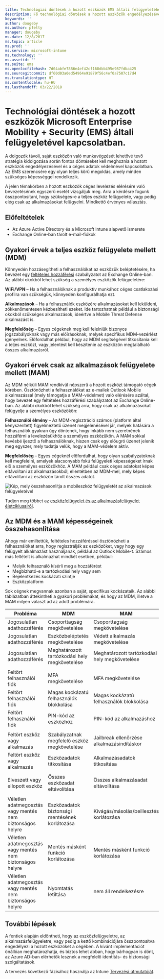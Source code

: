 ```yaml
---
title: Technológiai döntések a hozott eszközök EMS általi felügyeletéhez
description: Fő technológiai döntések a hozott eszközök engedélyezésével, illetve a céges adatok Microsoft Enterprise Mobility + Security szolgáltatással való védelmével kapcsolatban.
keywords: ''
author: dougeby
ms.author: pfetty
manager: dougeby
ms.date: 12/8/2017
ms.topic: article
ms.prod: ''
ms.service: microsoft-intune
ms.technology: ''
ms.assetid: ''
ms.suite: ems
ms.openlocfilehash: 7d04abfe7886e4ef42cf168dbb495e987fdba425
ms.sourcegitcommit: df60d03a0ed54964e91879f56c4ef0a7507c17d4
ms.translationtype: HT
ms.contentlocale: hu-HU
ms.lasthandoff: 03/22/2018
---
```

# <a name="technology-decisions-for-enabling-byod-with-microsoft-enterprise-mobility--security-ems"></a>Technológiai döntések a hozott eszközök Microsoft Enterprise Mobility + Security (EMS) általi felügyeletével kapcsolatban.

A dolgozók távoli, saját eszközön való munkavégzését lehetővé tevő stratégia kidolgozása során fontos döntéseket kell meghoznia a hozott eszközök engedélyezésével és a céges adatok védelmével kapcsolatban. Az EMS szerencsére egy olyan teljes körű megoldás, amely minden szükséges képességgel rendelkezik.  

A jelen témakörben a hozott eszközök céges levelezés elérésére való bevezetésének egyszerű esetét vizsgáljuk meg. Arra a kérdésre fogunk összpontosítani, hogy szükséges-e a teljes eszköz felügyelete, vagy pedig elég csak az alkalmazásokat felügyelni. Mindkettő érvényes választás.

## <a name="assumptions"></a>Előfeltételek
* Az Azure Active Directory és a Microsoft Intune alapvető ismerete
* Exchange Online-ban tárolt e-mail-fiókok

## <a name="common-reasons-to-manage-the-device-mdm"></a>Gyakori érvek a teljes eszköz felügyelete mellett (MDM)
Könnyedén hozzásegítheti a felhasználókat az eszközük beléptetésére, ha bevezet egy [feltételes hozzáférési](https://docs.microsoft.com/azure/active-directory/active-directory-conditional-access-azure-portal) szabályzatot az Exchange Online-ban. Az alábbi okokból lehet szükség a személyes eszközök felügyeletére:

**WiFi/VPN** – Ha a felhasználóknak a produktív munkához céges csatlakozási profilra van szükségük, könnyedén konfigurálhatja ezt.

**Alkalmazások** – Ha a felhasználók eszközére alkalmazásokat kell leküldeni, zökkenőmentesen kézbesítheti ezeket. Ide tartozhatnak például a biztonsági okokból szükséges alkalmazások, ideértve a Mobile Threat Defense alkalmazást is.

**Megfelelőség** – Egyes cégeknek meg kell felelniük bizonyos jogszabályoknak vagy más előírásoknak, melyek specifikus MDM-vezérlést igényelnek. Előfordulhat például, hogy az MDM segítségével titkosítania kell a teljes eszközt, vagy jelentést kell készítenie az eszközön megtalálható összes alkalmazásról.

## <a name="common-reasons-to-only-manage-the-apps-mam"></a>Gyakori érvek csak az alkalmazások felügyelete mellett (MAM)
Az MDM nélküli MAM rendkívül népszerű a hozott eszközt támogató cégek körében. Ösztönözheti a felhasználókat az e-mailek Outlook Mobile alkalmazással (mely támogatja a MAM-védelmet) való elérésére azáltal, hogy bevezet egy feltételes hozzáférési szabályzatot az Exchange Online-ban. Az alábbi okokból lehet szükség arra, hogy csak az alkalmazásokat felügyelje a személyes eszközökön:

**Felhasználói élmény** – Az MDM-regisztráció számos (platform által kényszerített) figyelmeztető üzenet megjelenésével jár, melyek hatására a felhasználók gyakran úgy döntenek, hogy inkább nem szeretnének hozzáférni a levelezésükhöz a személyes eszközükön. A MAM sokkal kevésbé ijesztő a felhasználóknak, hiszen csak egy előugró üzenet jelenik meg egyszer, mely tudatja velük, hogy a MAM-védelem aktív.

**Megfelelőség** – Egyes cégeknél előfordulhat, hogy olyan szabályzatoknak kell megfelelni, amelyek alacsonyabb fokú felügyeleti képességeket írnak elő a személyes eszközökhöz. A MAM például csak céges adatokat képes eltávolítani az alkalmazásokból, ellentétben az MDM-mel, mely képes eltávolítani az eszközön tárolt összes adatot.

![Kép, mely összehasonlítja a mobileszköz felügyeletét az alkalmazások felügyeletével](./media/byod-app-device-mgmt.png)

Tudjon meg többet az [eszközfelügyelet és az alkalmazásfelügyelet életciklusairól](introduction-device-app-lifecycles.md).

## <a name="mdm-vs-mam-capability-comparison"></a>Az MDM és a MAM képességeinek összehasonlítása
Ahogy már említettük, feltételes hozzáféréssel ösztönözheti a felhasználókat arra, hogy regisztrálják az eszközöket, vagy hogy egy felügyelt alkalmazást használjanak, például az Outlook Mobile-t. Számos más feltételt is alkalmazhat mindkét esetben, például:

* Melyik felhasználó kísérli meg a hozzáférést
* Megbízható-e a tartózkodási hely vagy sem
*   Bejelentkezés kockázati szintje
* Eszközplatform

Sok cégnek megvannak azonban a saját, specifikus kockázataik.  Az alábbi táblázatban áttekintheti a gyakori problémákat, és hogy az MDM, illetve a MAM milyen választ ad az adott problémára.

| Probléma   |   MDM  |   MAM  |
|------------|--------|--------|
|Jogosulatlan adathozzáférés | Csoporttagság megkövetelése | Csoporttagság megkövetelése |
|Jogosulatlan adathozzáférés | Eszközbeléptetés megkövetelése | Védett alkalmazás megkövetelése |
|Jogosulatlan adathozzáférés | Meghatározott tartózkodási hely megkövetelése | Meghatározott tartózkodási hely megkövetelése |
| | | |
|Feltört felhasználói fiók| MFA megkövetelése | MFA megkövetelése|
|Feltört felhasználói fiók | Magas kockázatú felhasználók blokkolása | Magas kockázatú felhasználók blokkolása |
|Feltört felhasználói fiók | PIN-kód az eszközhöz | PIN-kód az alkalmazáshoz |
| | | |
| Feltört eszköz vagy alkalmazás | Szabályzatnak megfelelő eszköz megkövetelése | Jailbreak ellenőrzése alkalmazásindításkor |
| Feltört eszköz vagy alkalmazás | Eszközadatok titkosítása | Alkalmazásadatok titkosítása |
| | | |
|Elveszett vagy ellopott eszköz | Összes eszközadat eltávolítása | Összes alkalmazásadat eltávolítása|
| | | |
| Véletlen adatmegosztás vagy mentés nem biztonságos helyre | Eszközadatok biztonsági mentésének korlátozása | Kivágás/másolás/beillesztés korlátozása|
| Véletlen adatmegosztás vagy mentés nem biztonságos helyre | Mentés másként funkció korlátozása | Mentés másként funkció korlátozása |
|Véletlen adatmegosztás vagy mentés nem biztonságos helyre | Nyomtatás letiltása | nem áll rendelkezésre|

## <a name="next-steps"></a>További lépések
A fentiek alapján eldöntheti, hogy az eszközfelügyeletre, az alkalmazásfelügyeletre, vagy pedig a kettő kombinációjára összpontosítva engedélyezi a hozott eszközöket a cégében. A kívánt implementációt önállóan meghatározhatja, és biztos lehet abban, hogy bárhogyan is dönt, az Azure AD-ban elérhetők lesznek a megfelelő identitás- és biztonsági szolgáltatások.

A tervezés következő fázisához használja az Intune [Tervezési útmutatóját](planning-guide.md).
